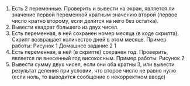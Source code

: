 1. Есть 2 переменные. Проверить и вывести на экран,
является ли значение первой переменной кратным
значению второй (первое число кратно второму, если
делится на него без остатка).
2. Вывести квадрат большего из двух чисел.
3. Есть переменная, в ней сохранен номер месяца (в коде
скрипта). Скрипт возвращает количество дней в этом
месяце.
Пример работы:
Рисунок 1
Домашнее задание 2
1
4. Есть переменная, в ней (в скрипте) сохранен год. Проверить, является ли внесенный год високосным.
Пример работы:
Рисунок 2
5. Вывести сумму двух чисел, если они оба кратны 3, или
вывести результат деления при условии, что второе
число не равно нулю (если ноль, то выводится сообщение о некорректном вводе)
